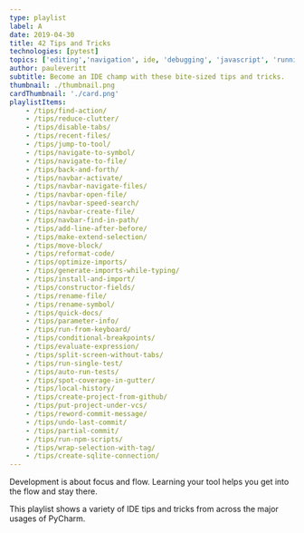 ```yaml
---
type: playlist
label: A
date: 2019-04-30
title: 42 Tips and Tricks
technologies: [pytest]
topics: ['editing','navigation', ide, 'debugging', 'javascript', 'running', 'vcs', 'web']
author: pauleveritt
subtitle: Become an IDE champ with these bite-sized tips and tricks.
thumbnail: ./thumbnail.png
cardThumbnail: './card.png'
playlistItems:
    - /tips/find-action/
    - /tips/reduce-clutter/
    - /tips/disable-tabs/
    - /tips/recent-files/
    - /tips/jump-to-tool/
    - /tips/navigate-to-symbol/
    - /tips/navigate-to-file/
    - /tips/back-and-forth/
    - /tips/navbar-activate/
    - /tips/navbar-navigate-files/
    - /tips/navbar-open-file/
    - /tips/navbar-speed-search/
    - /tips/navbar-create-file/
    - /tips/navbar-find-in-path/
    - /tips/add-line-after-before/
    - /tips/make-extend-selection/
    - /tips/move-block/
    - /tips/reformat-code/
    - /tips/optimize-imports/
    - /tips/generate-imports-while-typing/
    - /tips/install-and-import/
    - /tips/constructor-fields/
    - /tips/rename-file/
    - /tips/rename-symbol/
    - /tips/quick-docs/
    - /tips/parameter-info/
    - /tips/run-from-keyboard/
    - /tips/conditional-breakpoints/
    - /tips/evaluate-expression/
    - /tips/split-screen-without-tabs/
    - /tips/run-single-test/
    - /tips/auto-run-tests/
    - /tips/spot-coverage-in-gutter/
    - /tips/local-history/
    - /tips/create-project-from-github/
    - /tips/put-project-under-vcs/
    - /tips/reword-commit-message/
    - /tips/undo-last-commit/
    - /tips/partial-commit/
    - /tips/run-npm-scripts/
    - /tips/wrap-selection-with-tag/
    - /tips/create-sqlite-connection/
---
```


Development is about focus and flow. Learning your tool helps you get 
into the flow and stay there.

This playlist shows a variety of IDE tips and tricks from across the 
major usages of PyCharm.
